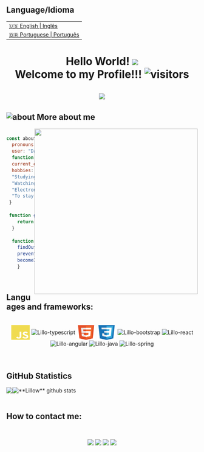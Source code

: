 <table>
      <h2>Language/Idioma</h2>
  <tr>
    <td>
      <a href="README.md">🇺🇸 English | Inglês
    </td>
  </tr>
  <tr>
    <td>
      <a href="readme_pt-br.md">🇧🇷 Portuguese | Português
    </td>
  </tr>
</table>

<h1 align="center">
  Hello World!
  <img 
    src="https://raw.githubusercontent.com/iampavangandhi/iampavangandhi/master/gifs/Hi.gif"
    width="30px">
  <br />
  Welcome to my Profile!!!
  <img 
    src="https://visitor-badge.laobi.icu/badge?page_id=Lillow"
    alt="visitors">
</h1>

<h2 align=center>
<img src= "https://readme-typing-svg.herokuapp.com?font=Press+Start+2P&color=%23360066&size=24&duration=6642&center=true&vCenter=true&width=966&height=90&lines=My+name+is+Danillo+Silva;I+am+Junior+Full-Stack+Web+Developer;+I+like+to+create%2C+adapt+and+reformulate"/>
</h2>

## <img width="45" alt="about" src="https://raw.github.com/elizarov/elizarov/master/about.png"> More about me

<img align="right" width="430" height="435" src="https://i.imgur.com/sgQqwqS.gif" />

```javascript
 
const aboutMe = {
  pronouns: "He" | "His",
  user: "Danillo Silva",
  function: "full-stack",
  current_education: "Generation Brazil",
  hobbies: [
  "Studying",
  "Watching (animes, series and movies)",
  "Electronic games",
  "To stay up all night chasing that ONE '; '!..." ]
 }
 
 function getCurrentCity() {
	return Paulista-PE_Brazil
  }
  
  function Ambitions() {
	findOutWhy42IsTheAnswerToEverything()
	preventSkyNetCreation()
	becomeImmortal()
	}
 ```
</br>

## **Languages and frameworks:**  

<div align="center"><br>
<img align="center" alt="Lillo-javascript" height="40" width="50" src="https://raw.githubusercontent.com/devicons/devicon/master/icons/javascript/javascript-plain.svg">
<img align="center" alt="Lillo-typescript" height="40" width="50" src="https://cdn.jsdelivr.net/gh/devicons/devicon/icons/typescript/typescript-original.svg" />
<img align="center" alt="Lillo-html" height="40" width="50" src="https://raw.githubusercontent.com/devicons/devicon/master/icons/html5/html5-original.svg">
<img align="center" alt="Lillo-css" height="40" width="50" src="https://raw.githubusercontent.com/devicons/devicon/master/icons/css3/css3-original.svg">
<img align="center" alt="Lillo-bootstrap" height="40" width="50" src="https://cdn.jsdelivr.net/gh/devicons/devicon/icons/bootstrap/bootstrap-original.svg"/>
<img align="center" alt="Lillo-react" height="40" width="50" src="https://cdn.jsdelivr.net/gh/devicons/devicon/icons/react/react-original.svg" />
<img align="center" alt="Lillo-angular" height="40" width="50" src="https://cdn.jsdelivr.net/gh/devicons/devicon/icons/angularjs/angularjs-original.svg" />


  <!--   <img align="center" alt="Lillo-python" height="40" width="50" src="https://raw.githubusercontent.com/devicons/devicon/master/icons/python/python-original.svg"> -->
  <img align="center" alt="Lillo-java" height="40" width="50" src="https://cdn.jsdelivr.net/gh/devicons/devicon/icons/java/java-original.svg" />
  <img align="center" alt="Lillo-spring" height="40" width="50" src="https://cdn.jsdelivr.net/gh/devicons/devicon/icons/spring/spring-original.svg"/>
<!--   <img align="center" alt="Lillo-mysql" height="40" width="50" src="https://cdn.jsdelivr.net/gh/devicons/devicon/icons/mysql/mysql-original.svg"/>
  <img align="center" alt="Lillo-git" height="40" width="50" src="https://cdn.jsdelivr.net/gh/devicons/devicon/icons/git/git-original.svg" />
  <img align="center" alt="Lillo-github" height="40" width="50" src="https://cdn.jsdelivr.net/gh/devicons/devicon/icons/github/github-original.svg" /> -->
</div>

  </br>
  </br>
  
## **GitHub Statistics**
<div align="center">
  <div style="display: flex; align-items: flex-start;">
    <img align="center" src="https://github-readme-stats.vercel.app/api/top-langs/?username=Lillow&theme=midnight-purple&hide_langs_below=1" />
	</br>
    <img align="center"  src="https://github-readme-stats.vercel.app/api?username=Lillow&show_icons=true&theme=midnight-purple&line_height=27" alt="**Lillow** github stats"/>
  </div>
</div>

</br>

## **How to contact me:**  

<div align="center"><br>

  <a href="https://www.instagram.com/danillordm19/" target="_blank"><img src="https://img.shields.io/badge/Instagram-E4405F?style=for-the-badge&logo=instagram&logoColor=white" target="_blank"></a>
  <a href = "mailto:danillordm@gmail.com" target="_blank"><img src="https://img.shields.io/badge/-Gmail-%23333?style=for-the-badge&logo=gmail&logoColor=white" target="_blank"></a>
  <a href="https://www.linkedin.com/in/danillo-silva-b861a393/" target="_blank"><img src="https://img.shields.io/badge/-LinkedIn-%230077B5?style=for-the-badge&logo=linkedin&logoColor=white" target="_blank"></a>
  <a href="https://codepen.io/lillo42/pens/public" target="_blank" target="_blank"><img src="https://img.shields.io/badge/Codepen-000000?style=for-the-badge&logo=codepen&logoColor=white%22%20/%3E](https://codepen.io/thicode" target="_blank"></a>

</div>
